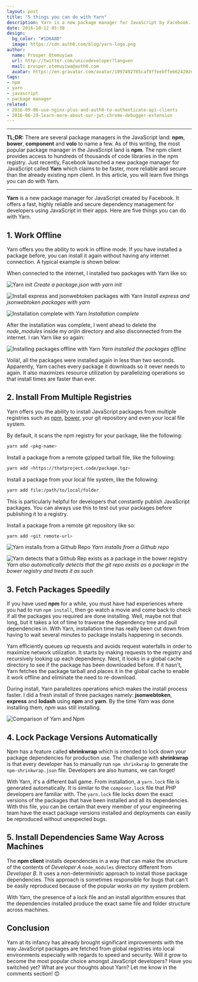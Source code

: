 ```yaml
---
layout: post
title: "5 things you can do with Yarn"
description: Yarn is a new package manager for JavaScript by Facebook. Learn how to use Yarn to increase your productivity.
date: 2016-10-12 05:30
design:
  bg_color: "#1D6A8D"
  image: https://cdn.auth0.com/blog/yarn-logo.png
author:
  name: Prosper Otemuyiwa
  url: http://twitter.com/unicodeveloper?lang=en
  mail: prosper.otemuyiwa@auth0.com
  avatar: https://en.gravatar.com/avatar/1097492785caf9ffeebffeb624202d8f?s=200
tags:
- npm
- yarn
- javascript
- package manager
related:
- 2016-09-06-use-nginx-plus-and-auth0-to-authenticate-api-clients
- 2016-06-29-learn-more-about-our-jwt-chrome-debugger-extension
---
```


---

**TL;DR:** There are several package managers in the JavaScript land: **npm**, **bower**, **component** and **volo** to name a few. As of this writing, the most popular package manager in the JavaScript land is **npm**. The npm client provides access to hundreds of thousands of code libraries in the npm registry. Just recently, Facebook launched a new package manager for JavaScript called **Yarn** which claims to be faster, more reliable and secure than the already existing npm client. In this article, you will learn five things you can do with Yarn.

---

**Yarn** is a new package manager for JavaScript created by Facebook. It offers a fast, highly reliable and secure dependency management for developers using JavaScript in their apps. Here are five things you can do with Yarn.

## 1. Work Offline

Yarn offers you the ability to work in offline mode. If you have installed a package before, you can install it again without having any internet connection. A typical example is shown below:

When connected to the internet, I installed two packages with Yarn like so:

![Yarn init](https://cdn.auth0.com/blog/blog/yarn-int.png)
_Create a package.json with yarn init_

![Install express and jsonwebtoken packages with Yarn](https://cdn.auth0.com/blog/blog/yarn-add-packages.png)
_Install express and jsonwebtoken packages with yarn_

![Installation complete with Yarn](https://cdn.auth0.com/blog/blog/yarn-completed-install.png)
_Installation complete_

After the installation was complete, I went ahead to delete the *node_modules* inside my *orijin* directory and also disconnected from the internet. I ran Yarn like so again:

![Installing packages offline with Yarn](https://cdn.auth0.com/blog/blog/yarn-install-offline.png)
_Yarn installed the packages offline_

Voilá!, all the packages were installed again in less than two seconds. Apparently, Yarn caches every package it downloads so it never needs to again. It also maximizes resource utilization by parallelizing operations so that install times are faster than ever.

## 2. Install From Multiple Registries

Yarn offers you the ability to install JavaScript packages from multiple registries such as [npm](https://www.npmjs.com/), [bower](https://bower.io/), your git repository and even your local file system.

By default, it scans the npm registry for your package, like the following:

```bash
yarn add <pkg-name>
```

Install a package from a remote gzipped tarball file, like the following:

```bash
yarn add <https://thatproject.code/package.tgz>
```

Install a package from your local file system, like the following:

```bash
yarn add file:/path/to/local/folder
```

This is particularly helpful for developers that constantly publish JavaScript packages. You can always use this to test out your packages before publishing it to a registry.

Install a package from a remote git repository like so:

```bash
yarn add <git remote-url>
```

![Yarn installs from a Github Repo](https://cdn.auth0.com/blog/blog/yarn-add-gitrepo.png)
_Yarn installs from a Github repo_

![Yarn detects that a Github Rep exists as a package in the bower registry](https://cdn.auth0.com/blog/blog/yarn-add-bowercomp.png)
_Yarn also automatically detects that the git repo exists as a package in the bower registry and treats it as such_

## 3. Fetch Packages Speedily

If you have used **npm** for a while, you must have had experiences where you had to run `npm install`, then go watch a movie and come back to check if all the packages you required are done installing. Well, maybe not that long, but it takes a lot of time to traverse the dependency tree and pull dependencies in. With Yarn, installation time has really been cut down from having to wait several minutes to package installs happening in seconds.

Yarn efficiently queues up requests and avoids request waterfalls in order to maximize network utilization. It starts by making requests to the registry and recursively looking up each dependency. Next, it looks in a global cache directory to see if the package has been downloaded before. If it hasn't, Yarn fetches the package tarball and places it in the global cache to enable it work offline and eliminate the need to re-download.

During install, Yarn parallelizes operations which makes the install process faster. I did a fresh install of three packages namely: **jsonwebtoken**, **express** and **lodash** using **npm** and **yarn**. By the time *Yarn* was done installing them, *npm* was still installing.

![Comparison of Yarn and Npm](https://cdn.auth0.com/blog/blog/yarn-npm-compare.png)

## 4. Lock Package Versions Automatically

Npm has a feature called **shrinkwrap** which is intended to lock down your package dependencies for production use. The challenge with **shrinkwrap** is that every developer has to manually run `npm shrinkwrap` to generate the `npm-shrinkwrap.json` file. Developers are also humans, we can forget!

With Yarn, it's a different ball game. From installation, a `yarn.lock` file is generated automatically. It is similar to the `composer.lock` file that PHP developers are familiar with. The `yarn.lock` file locks down the exact versions of the packages that have been installed and all its dependencies. With this file, you can be certain that every member of your engineering team have the exact package versions installed and deployments can easily be reproduced without unexpected bugs.

## 5. Install Dependencies Same Way Across Machines

The **npm client** installs dependencies in a way that can make the structure of the contents of *Developer A* `node_modules` directory different from *Developer B*. It uses a non-deterministic approach to install those package dependencies. This approach is sometimes responsible for bugs that can't be easily reproduced because of the popular *works on my system* problem.

With Yarn, the presence of a lock file and an install algorithm ensures that the dependencies installed produce the exact same file and folder structure across machines.


## Conclusion

Yarn at its infancy has already brought significant improvements with the way JavaScript packages are fetched from global registries into local environments especially with regards to speed and security. Will it grow to become the most popular choice amongst JavaScript developers? Have you switched yet? What are your thoughts about Yarn? Let me know in the comments section! 😊